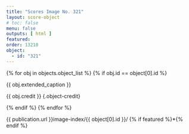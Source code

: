```yaml
---
title: "Scores Image No. 321"
layout: score-object
# toc: false
menu: false
outputs: [ html ]
featured: 
order: 13210
object:
  - id: "321"
---
```


{% for obj in objects.object_list %}
{% if obj.id == object[0].id %}

{{ obj.extended_caption }}

{{ obj.credit }} {.object-credit}

{% endif %}
{% endfor %}

<div class="object-credit object-url is-print-only">

{{ publication.url }}image-index/{{ object[0].id }}/ {% if featured %}*{% endif %}

</div>
